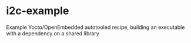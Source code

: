 i2c-example
==========

Example Yocto/OpenEmbedded autotooled recipe, building an executable with a dependency on a shared library

